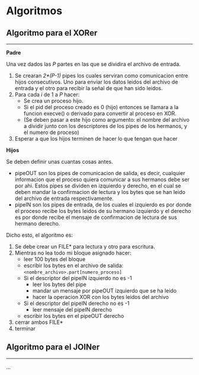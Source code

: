 # Algoritmos

## Algoritmo para el XORer
---

__Padre__

Una vez dados las _P_ partes en las que se dividira el archivo de entrada.

1. Se crearan _2*(P-1)_ pipes los cuales serviran como comunicacion entre hijos
 consecutivos. Uno para enviar los datos leidos del archivo de entrada y el
 otro para recibir la señal de que han sido leidos.
2. Para cada _i_ de 1 a _P_ hacer:
	* Se crea un proceso hijo.
	* Si el pid del proceso creado es 0 (hijo) entonces se llamara a la funcion execve() o derivado para convertir al proceso en XOR.
	* (Se deben pasar a este hijo como argumento: el nombre del archivo a dividir junto con los descriptores de los pipes de los hermanos, y el numero de proceso)
3. Esperar a que los hijos terminen de hacer lo que tengan que hacer

__Hijos__

Se deben definir unas cuantas cosas antes.  
- pipeOUT son los pipes de comunicacion de salida, es decir, cualquier informacion que el proceso quiera
comunicar a sus hermanos debe ser por ahi. Estos pipes se dividen en izquierdo y derecho, en el cual se 
deben mandar la confirmacion de lectura y los bytes que se han leido del archivo de entrada respectivamente.
- pipeIN son los pipes de entrada, de los cuales el izquierdo es por donde el proceso recibe los bytes leidos
de su hermano izquierdo y el derecho es por donde recibe el mensaje de confirmacion de lectura de sus hermano
derecho.

Dicho esto, el algoritmo es:  

1. Se debe crear un FILE\* para lectura y otro para escritura.
2. Mientras no lea todo mi bloque asignado hacer:
	* leer 100 bytes del bloque
	* escribir los bytes en el archivo de salida: `<nombre_archivo>.part[numero_proceso]`
	* Si el descriptor del pipeIN izquierdo no es -1
		* leer los bytes del pipe
		* mandar un mensaje por pipeOUT izquierdo que se ha leido
		* hacer la operacion XOR con los bytes leidos del archivo
	* Si el descriptor del pipeIN derecho no es -1
		* leer mensaje del pipeIN derecho
	* escribir los bytes en el pipeOUT derecho
3. cerrar ambos FILE\*
4. terminar

## Algoritmo para el JOINer
---

...
